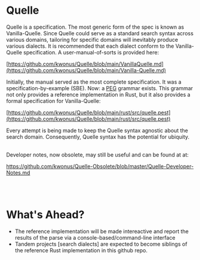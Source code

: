 # Quelle
Quelle is a specification. The most generic form of the spec is known as Vanilla-Quelle. Since Quelle could serve as a standard search syntax across various domains, tailoring for specific domains will inevitably produce various dialects. It is recommended that each dialect conform to the Vanilla-Quelle specification. A user-manual-of-sorts is provided here:

[https://github.com/kwonus/Quelle/blob/main/VanillaQuelle.md](https://github.com/kwonus/Quelle/blob/main/Vanilla-Quelle.md)

Initially, the manual served as the most complete specification. It was a specification-by-example (SBE). Now: a [PEG](https://en.wikipedia.org/wiki/Domain-specific_language) grammar exists. This grammar not only provides a reference implementation in Rust, but it also provides a formal specification for Vanilla-Quelle:

[https://github.com/kwonus/Quelle/blob/main/rust/src/quelle.pest](https://github.com/kwonus/Quelle/blob/main/rust/src/quelle.pest)

Every attempt is being made to keep the Quelle syntax agnostic about the search domain. Consequently, Quelle syntax has the potential for ubiquity.
<br/></br>

Developer notes, now obsolete, may still be useful and can be found at at:</br>

https://github.com/kwonus/Quelle-Obsolete/blob/master/Quelle-Developer-Notes.md

<br/></br>
# What's Ahead?
- The reference implementation will be made intereactive and report the results of the parse via a console-based/command-line interface
- Tandem projects [search dialects] are expected to become siblings of the reference Rust implementation in this github repo.
